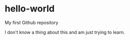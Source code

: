 # hello-world
My first Github repository

I don't know a thing about this and am just trying to learn.
